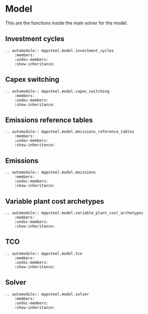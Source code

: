 # Model

This are the functions inside the main solver for the model.

## Investment cycles

```{eval-rst}
.. automodule:: mppsteel.model.investment_cycles
    :members:
    :undoc-members:
    :show-inheritance:
```

## Capex switching

```{eval-rst}
.. automodule:: mppsteel.model.capex_switching
    :members:
    :undoc-members:
    :show-inheritance:
```

## Emissions reference tables

```{eval-rst}
.. automodule:: mppsteel.model.emissions_reference_tables
    :members:
    :undoc-members:
    :show-inheritance:
```

## Emissions

```{eval-rst}
.. automodule:: mppsteel.model.emissions
    :members:
    :undoc-members: 
    :show-inheritance: 
``` 

## Variable plant cost archetypes

```{eval-rst}
.. automodule:: mppsteel.model.variable_plant_cost_archetypes
    :members:
    :undoc-members:
    :show-inheritance:
```

## TCO

```{eval-rst}
.. automodule:: mppsteel.model.tco
    :members:
    :undoc-members:
    :show-inheritance:
```

## Solver

```{eval-rst}
.. automodule:: mppsteel.model.solver
    :members:
    :undoc-members:
    :show-inheritance:
```

